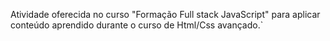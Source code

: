 Atividade oferecida no curso "Formação Full stack JavaScript" para aplicar conteúdo aprendido durante o curso de Html/Css avançado.`
